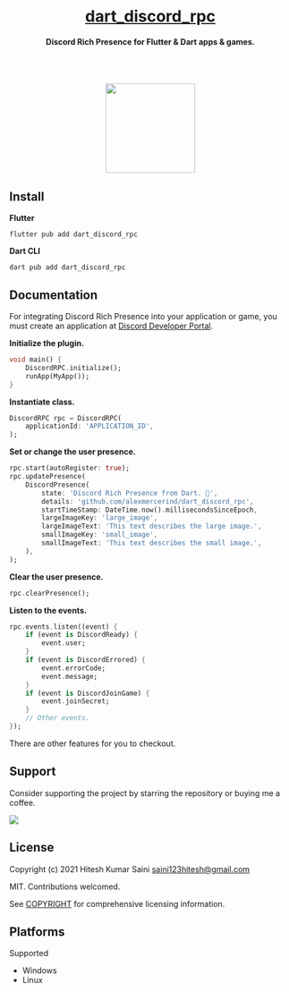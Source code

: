 <h1 align='center'><a href='https://github.com/alexmercerind/dart_discord_rpc'>dart_discord_rpc</a></h1>
<h4 align='center'>Discord Rich Presence for Flutter & Dart apps & games.</h4>
<br></br>

<p align='center'><img height='160' src='https://github.com/alexmercerind/dart_discord_rpc/blob/master/image.png?raw=true'></img>
</p>

## Install

**Flutter**

`flutter pub add dart_discord_rpc`

**Dart CLI**

`dart pub add dart_discord_rpc`

## Documentation

For integrating Discord Rich Presence into your application or game, you must create an application at [Discord Developer Portal](https://discord.com/developers/applications).

**Initialize the plugin.**

```dart
void main() {
    DiscordRPC.initialize();
    runApp(MyApp());
}
```

**Instantiate class.**

```dart
DiscordRPC rpc = DiscordRPC(
    applicationId: 'APPLICATION_ID',
);
```

**Set or change the user presence.**

```dart
rpc.start(autoRegister: true);
rpc.updatePresence(
    DiscordPresence(
        state: 'Discord Rich Presence from Dart. 🎯',
        details: 'github.com/alexmercerind/dart_discord_rpc',
        startTimeStamp: DateTime.now().millisecondsSinceEpoch,
        largeImageKey: 'large_image',
        largeImageText: 'This text describes the large image.',
        smallImageKey: 'small_image',
        smallImageText: 'This text describes the small image.',
    ),
);
```

**Clear the user presence.**

```dart
rpc.clearPresence();
```

**Listen to the events.**

```dart
rpc.events.listen((event) {
    if (event is DiscordReady) {
        event.user;
    }
    if (event is DiscordErrored) {
        event.errorCode;
        event.message;
    }
    if (event is DiscordJoinGame) {
        event.joinSecret;
    }
    // Other events.
});
```

There are other features for you to checkout.

## Support

Consider supporting the project by starring the repository or buying me a coffee.

<a href='https://www.buymeacoffee.com/alexmercerind'><img src='https://img.buymeacoffee.com/button-api/?text=Buy me a coffee&emoji=&slug=alexmercerind&button_colour=FFDD00&font_colour=000000&font_family=Cookie&outline_colour=000000&coffee_colour=ffffff'></a>

## License

Copyright (c) 2021 Hitesh Kumar Saini <saini123hitesh@gmail.com>

MIT. Contributions welcomed.

See [COPYRIGHT](https://github.com/alexmercerind/dart_discord_rpc/blob/master/COPYRIGHT) for comprehensive licensing information.

## Platforms

Supported

- Windows
- Linux
